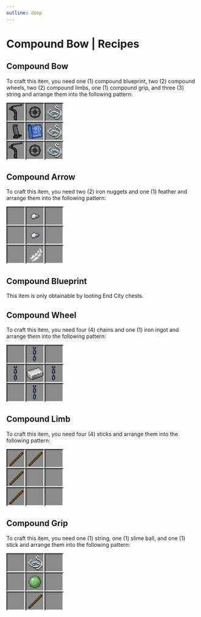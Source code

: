 ```yaml
---
outline: deep
---
```


# Compound Bow | Recipes

<div class="recipe-obtaining">

## Compound Bow

</div>

To craft this item, you need one (1) compound blueprint, two (2) compound wheels, two (2) compound limbs, one (1) compound grip, and three (3) string and arrange them into the following pattern:

<img src="./_assets/compound_bow_recipe.png" height=150px width=150px>

<div class="recipe-obtaining">

## Compound Arrow

</div>

To craft this item, you need two (2) iron nuggets and one (1) feather and arrange them into the following pattern:

<div class="recipe-obtaining">

<img src="./_assets/compound_arrow_recipe.png" height=150px width=150px>

## Compound Blueprint

</div>

This item is only obtainable by looting End City chests.

<div class="recipe-obtaining">

## Compound Wheel

</div>

To craft this item, you need four (4) chains and one (1) iron ingot and arrange them into the following pattern: 

<img src="./_assets/compound_wheel_recipe.png" height=150px width=150px>

<div class="recipe-obtaining">

## Compound Limb

</div>

To craft this item, you need four (4) sticks and arrange them into the following pattern:

<img src="./_assets/compound_limb_recipe.png" height=150px width=150px>

<div class="recipe-obtaining">

## Compound Grip

</div>

To craft this item, you need one (1) string, one (1) slime ball, and one (1) stick and arrange them into the following pattern:

<img src="./_assets/compound_grip_recipe.png" height=150px width=150px>